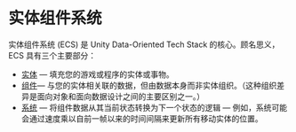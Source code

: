 # 实体组件系统

实体组件系统 (ECS) 是 Unity Data-Oriented Tech Stack 的核心。顾名思义，ECS 具有三个主要部分：

-   [实体](https://docs.unity3d.com/Packages/com.unity.entities@0.17/manual/ecs_entities.html) — 填充您的游戏或程序的实体或事物。
-   [组件](https://docs.unity3d.com/Packages/com.unity.entities@0.17/manual/ecs_components.html)— 与您的实体相关联的数据，但由数据本身而非实体组织。（这种组织差异是面向对象和面向数据设计之间的主要区别之一。）
-   [系统](https://docs.unity3d.com/Packages/com.unity.entities@0.17/manual/ecs_systems.html) — 将组件数据从其当前状态转换为下一个状态的逻辑 — 例如，系统可能会通过速度乘以自前一帧以来的时间间隔来更新所有移动实体的位置。
